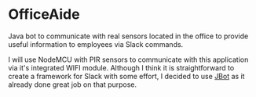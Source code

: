 # OfficeAide
Java bot to communicate with real sensors located in the office to provide useful information to employees via Slack commands.

I will use NodeMCU with PIR sensors to communicate with this application via it's integrated WIFI module. 
Although I think it is straightforward to create a framework for Slack with some effort, I decided to use [JBot](https://github.com/rampatra/jbot) as it already done great job on that purpose.
